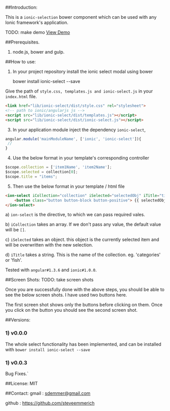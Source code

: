##Introduction:

This is a `ionic-selection` bower component which can be used with any Ionic framework's application.

TODO: make demo
[View Demo](http://steveemmerich.github.io/SelectionModalForIonicFramework/demo/ "Demo") 


##Prerequisites.

1) node.js, bower and gulp.

##How to use:

1) In your project repository install the ionic select modal using bower

    bower install ionic-select --save
    

Give the path of  `style.css, templates.js and ionic-select.js` in your `index.html` file.

````html
<link href="lib/ionic-select/dist/style.css" rel="stylesheet"> 
<!-- path to ionic/angularjs js -->
<script src="lib/ionic-select/dist/templates.js"></script>
<script src="lib/ionic-select/dist/ionic-select.js"></script>
````    
    
3) In your application module inject the dependency `ionic-select`,
````javascript
angular.module('mainModuleName', ['ionic', 'ionic-select']){
 //
}
````

4) Use the below format in your template's corresponding controller

````javascript
$scope.collection = ['item1Name', 'item2Name'];
$scope.selected = collection[0];
$scope.title = "items";
````

5) Then use the below format in your template / html file

````html
<ion-select iCollection="collection" iSelected="selectedObj" iTitle="title" >
    <button class="button button-block button-positive"> {{ selectedObj }} </button>
</ion-select>
````


a) `ion-select` is the directive, to which we can pass required vales.

b) `iCollection` takes an array. If we don't pass any value, the default value will be `[]`.

c) `iSelected` takes an object. this object is the currently selected item and will be overwritten with the new selection.

d) `iTitle` takes a string. This is the name of the collection. eg. 'categories' or 'fish'.

Tested with `angular#1.3.6` and `ionic#1.0.0`. 

##Screen Shots: TODO: take screen shots

Once you are successfully done with the above steps, you should be able to see the below screen shots.
I have used two buttons here. 

The first screen shot shows only the buttons before clicking on them.
Once you click on the button you should see the second screen shot.
 

##Versions:

### 1) v0.0.0
The whole select functionality has been implemented, and can be installed with  `bower install ionic-select --save`

### 1) v0.0.3
Bug Fixes.`


##License:
MIT

##Contact:
gmail : sdemmer@gmail.com

github : https://github.com/steveemmerich
